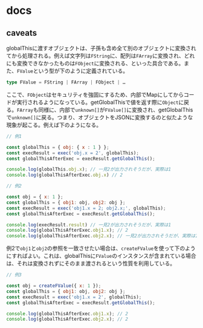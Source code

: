 # docs

## caveats

globalThisに渡すオブジェクトは、子孫も含め全て別のオブジェクトに変換されてから処理される。例えば文字列は`FString`に、配列は`FArray`に変換され、どれにも変換できなかったものは`FObject`に変換される、といった具合である。また、`FValue`という型が下のように定義されている。

```typescript
type FValue = FString | FArray | FObject | …
```

ここで、`FObject`はセキュリティを強固にするため、内部でMapにしてからコードが実行されるようになっている。getGlobalThisで値を返す際に`Object`に戻る。`FArray`も同様に、内部で`unknown[]`が`FValue[]`に変換され、getGlobalThisで`unknown[]`に戻る。つまり、オブジェクトをJSONに変換するのと似たような現象が起こる。例えば下のようになる。

```javascript
// 例1

const globalThis = { obj: { x : 1 } };
const execResult = exec('obj.x = 2', globalThis);
const globalThisAfterExec = execResult.getGlobalThis();

console.log(globalThis.obj.x); // 一見2が出力されそうだが、実際は1
console.log(globalThisAfterExec.obj.x) // 2
```

```javascript
// 例2

const obj = { x: 1 };
const globalThis = { obj1: obj, obj2: obj };
const execResult = exec('obj1.x = 2; obj2.x;', globalThis);
const globalThisAfterExec = execResult.getGlobalThis();

console.log(execResult.result) // 一見2が出力されそうだが、実際は1
console.log(globalThisAfterExec.obj1.x); // 2
console.log(globalThisAfterExec.obj2.x); // 一見2が出力されそうだが、実際は1
```

例2で`obj1`と`obj2`の参照を一致させたい場合は、`createFValue`を使って下のようにすればよい。これは、globalThisに`FValue`のインスタンスが含まれている場合は、それは変換されずにそのまま渡されるという性質を利用している。

```javascript
// 例3

const obj = createFValue({ x: 1 });
const globalThis = { obj1: obj, obj2: obj };
const execResult = exec('obj1.x = 2', globalThis);
const globalThisAfterExec = execResult.getGlobalThis();

console.log(globalThisAfterExec.obj1.x); // 2
console.log(globalThisAfterExec.obj2.x); // 2
```
